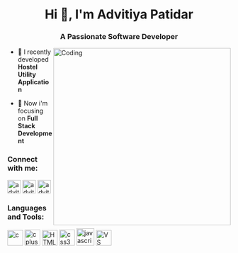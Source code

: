 <h1 align="center">Hi 👋, I'm Advitiya Patidar</h1>
<h3 align="center">A Passionate Software Developer</h3>

<img align="right" alt="Coding" width="400" src="https://camo.githubusercontent.com/8bf6f6d78abc81fcf9c49f10649423e73ea44bc248e83aaae8759d401c829a84/68747470733a2f2f70687973696373677572756b756c2e66696c65732e776f726470726573732e636f6d2f323031392f30322f6368617261637465722d312e676966">

- 🔭 I recently developed **Hostel Utility Application**

- 🌱 Now i'm focusing on **Full Stack Development**

<h3 align="left">Connect with me:</h3>
<p align="left">
<a href="https://linkedin.com/in/advitiya9253" target="blank"><img align="center" src="https://cdn-icons-png.flaticon.com/512/179/179330.png" alt="advitiya9253" height="30" width="30" /></a>
<a href="https://instagram.com/advitiya.patidar" target="blank"><img align="center" src="https://upload.wikimedia.org/wikipedia/commons/a/a5/Instagram_icon.png" alt="advitiya.patidar" height="30" width="30" /></a>
<a href="https://www.facebook.com/advitiya.patidar.9/" target="blank"><img align="center" src="https://upload.wikimedia.org/wikipedia/commons/5/51/Facebook_f_logo_%282019%29.svg" alt="advitiya9253" height="30" width="30" /></a>
</p>

<h3 align="left">Languages and Tools:</h3>
<p align="left"> 
 <img src="https://upload.wikimedia.org/wikipedia/commons/1/18/C_Programming_Language.svg" alt="c" width="35" height="35"/>
 <img src="https://upload.wikimedia.org/wikipedia/commons/1/18/ISO_C%2B%2B_Logo.svg" alt="cplusplus" width="35" height="36"/>
 <img src="https://www.freepnglogos.com/uploads/html5-logo-png/html5-logo-html-logo-0.png" alt="HTML" width="35" height="35"/>
 <img src="https://upload.wikimedia.org/wikipedia/commons/6/62/CSS3_logo.svg" alt="css3" width="35" height="36"/>
 <img src="https://devcamp.es/wp-content/uploads/2021/02/javascript-300x300-1.png" alt="javascript" width="40" height="39"/>
 <img src="https://upload.wikimedia.org/wikipedia/commons/9/9a/Visual_Studio_Code_1.35_icon.svg" alt="VS Code" width="35" height="35"/>
</p>
